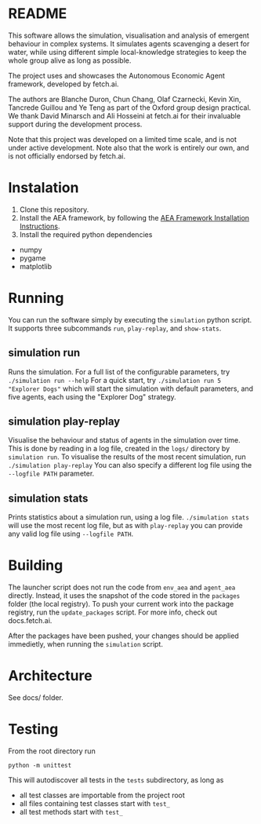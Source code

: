 # README #
This software allows the simulation, visualisation and analysis of emergent behaviour in complex systems. It simulates agents scavenging a desert for water, while using different simple local-knowledge strategies to keep the whole group alive as long as possible.

The project uses and showcases the Autonomous Economic Agent framework, developed by fetch.ai.

The authors are Blanche Duron, Chun Chang, Olaf Czarnecki, Kevin Xin, Tancrede Guillou and Ye Teng as part of the Oxford group design practical. We thank David Minarsch and Ali Hosseini at fetch.ai for their invaluable support during the development process.

Note that this project was developed on a limited time scale, and is not under active development. Note also that the work is entirely our own, and is not officially endorsed by fetch.ai.

# Instalation
1. Clone this repository.
2. Install the AEA framework, by following the [AEA Framework Installation Instructions](https://docs.fetch.ai/aea/quickstart/#option-2-automated-install-script).
3. Install the required python dependencies
  * numpy
  * pygame
  * matplotlib

# Running
You can run the software simply by executing the `simulation` python script. It supports three subcommands `run`, `play-replay`, and `show-stats`.

## simulation run
Runs the simulation. For a full list of the configurable parameters, try
`./simulation run --help`
For a quick start, try
`./simulation run 5 "Explorer Dogs"`
which will start the simulation with default parameters, and five agents, each using the "Explorer Dog" strategy.

## simulation play-replay
Visualise the behaviour and status of agents in the simulation over time. This is done by reading in a log file, created in the `logs/` directory by `simulation run`. To visualise the results of the most recent simulation, run
`./simulation play-replay`
You can also specify a different log file using the `--logfile PATH` parameter.

## simulation stats
Prints statistics about a simulation run, using a log file.
`./simulation stats`
will use the most recent log file, but as with `play-replay` you can provide any valid log file using `--logfile PATH`.

# Building
The launcher script does not run the code from `env_aea` and `agent_aea` directly. Instead, it uses the snapshot of the code stored in the `packages` folder (the local registry). To push your current work into the package registry, run the `update_packages` script. For more info, check out docs.fetch.ai.

After the packages have been pushed, your changes should be applied immedietly, when running the `simulation` script.

# Architecture
See docs/ folder.

# Testing
From the root directory run
```
python -m unittest
```
This will autodiscover all tests in the `tests` subdirectory, as long as
* all test classes are importable from the project root
* all files containing test classes start with `test_`
* all test methods start with `test_`

